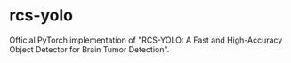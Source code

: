 # rcs-yolo
Official PyTorch implementation of "RCS-YOLO: A Fast and High-Accuracy Object Detector for Brain Tumor Detection".
